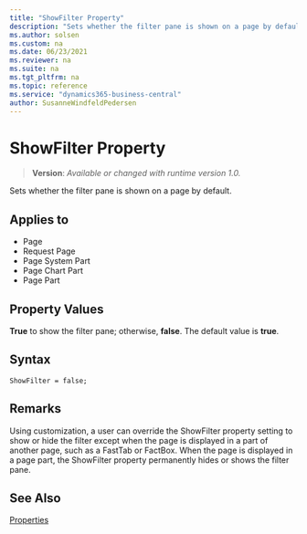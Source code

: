 ```yaml
---
title: "ShowFilter Property"
description: "Sets whether the filter pane is shown on a page by default."
ms.author: solsen
ms.custom: na
ms.date: 06/23/2021
ms.reviewer: na
ms.suite: na
ms.tgt_pltfrm: na
ms.topic: reference
ms.service: "dynamics365-business-central"
author: SusanneWindfeldPedersen
---
```

[//]: # (START>DO_NOT_EDIT)
[//]: # (IMPORTANT:Do not edit any of the content between here and the END>DO_NOT_EDIT.)
[//]: # (Any modifications should be made in the .xml files in the ModernDev repo.)
# ShowFilter Property
> **Version**: _Available or changed with runtime version 1.0._

Sets whether the filter pane is shown on a page by default.

## Applies to
-   Page
-   Request Page
-   Page System Part
-   Page Chart Part
-   Page Part

[//]: # (IMPORTANT: END>DO_NOT_EDIT)


## Property Values  

**True** to show the filter pane; otherwise, **false**. The default value is **true**.

## Syntax

```AL
ShowFilter = false;
``` 
  
## Remarks  

Using customization, a user can override the ShowFilter property setting to show or hide the filter except when the page is displayed in a part of another page, such as a FastTab or FactBox. When the page is displayed in a page part, the ShowFilter property permanently hides or shows the filter pane.

## See Also
[Properties](devenv-properties.md)